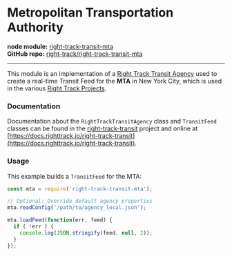 Metropolitan Transportation Authority
=====================================

**node module:** [right-track-transit-mta](https://www.npmjs.com/package/right-track-transit-mta)<br />
**GitHub repo:** [right-track/right-track-transit-mta](https://github.com/right-track/right-track-transit-mta)

---

This module is an implementation of a [Right Track Transit Agency](https://github.com/right-track/right-track-agency)
used to create a real-time Transit Feed for the **MTA** in New York City, which is used in the various
[Right Track Projects](https://github.com/right-track).


### Documentation

Documentation about the `RightTrackTransitAgency` class and `TransitFeed` classes can be found in the
[right-track-transit](https://github.com/right-track/right-track-transit) project
and online at [https://docs.righttrack.io/right-track-transit](https://docs.righttrack.io/right-track-transit).

### Usage

This example builds a `TransitFeed` for the MTA:

```javascript
const mta = require('right-track-transit-mta');

// Optional: Override default agency properties
mta.readConfig('/path/to/agency_local.json');

mta.loadFeed(function(err, feed) {
  if ( !err ) {
    console.log(JSON.stringify(feed, null, 2));
  }
});
```